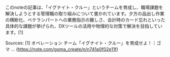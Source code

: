 このnoteの記事は、「イグナイト・クルー」というチームを育成し、職場課題を解決しようとする管理職の取り組みについて書かれています。夕方の品出し作業の横断化、ベテランパートへの業務指示の難しさ、会計時のカード忘れといった具体的な課題が挙げられ、DXツールの活用や物理的な対策で解決を目指しています。[1]

Sources:
[1] オペレーション チーム「イグナイト・クルー」を育成せよ！｜ゴマ ... (https://note.com/goma_create/n/n741a0f02e11f)